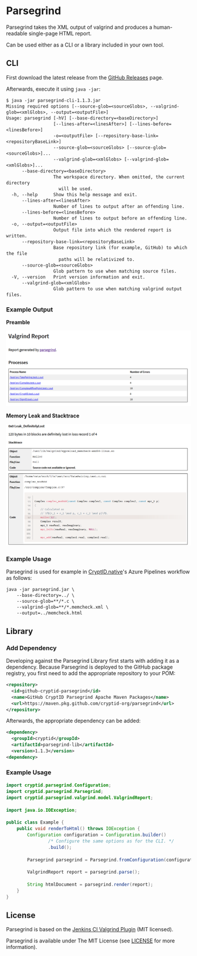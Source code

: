 # Parsegrind

Parsegrind takes the XML output of valgrind and produces a human-readable single-page HTML report.

Can be used either as a CLI or a library included in your own tool.

## CLI

First download the latest release from the [GitHub Releases](https://github.com/cryptid-org/parsegrind/releases) page.

Afterwards, execute it using `java -jar`:

~~~~
$ java -jar parsegrind-cli-1.1.3.jar
Missing required options [--source-glob=<sourceGlobs>, --valgrind-glob=<xmlGlobs>, --output=<outputFile>]
Usage: parsegrind [-hV] [--base-directory=<baseDirectory>]
                  [--lines-after=<linesAfter>] [--lines-before=<linesBefore>]
                  -o=<outputFile> [--repository-base-link=<repositoryBaseLink>]
                  --source-glob=<sourceGlobs> [--source-glob=<sourceGlobs>]...
                  --valgrind-glob=<xmlGlobs> [--valgrind-glob=<xmlGlobs>]...
      --base-directory=<baseDirectory>
                  The workspace directory. When omitted, the current directory
                    will be used.
  -h, --help      Show this help message and exit.
      --lines-after=<linesAfter>
                  Number of lines to output after an offending line.
      --lines-before=<linesBefore>
                  Number of lines to output before an offending line.
  -o, --output=<outputFile>
                  Output file into which the rendered report is written.
      --repository-base-link=<repositoryBaseLink>
                  Base repository link (for example, GitHub) to which the file
                    paths will be relativized to.
      --source-glob=<sourceGlobs>
                  Glob pattern to use when matching source files.
  -V, --version   Print version information and exit.
      --valgrind-glob=<xmlGlobs>
                  Glob pattern to use when matching valgrind output files.
~~~~

### Example Output

**Preamble**

![Preamble](docs/img/example-1.png)

**Memory Leak and Stacktrace**

![Memory Leak and Stacktrace](docs/img/example-2.png)

### Example Usage

Parsegrind is used for example in [CryptID.native](https://github.com/cryptid-org/cryptid-native)'s Azure Pipelines workflow as follows:

~~~~
java -jar parsegrind.jar \
    --base-directory=../ \
    --source-glob=**/*.c \
    --valgrind-glob=**/*.memcheck.xml \
    --output=../memcheck.html
~~~~

## Library

### Add Dependency

Developing against the Parsegrind Library first starts with adding it as a dependency. Because Parsegrind is deployed to the GitHub package registry, you first need to add the appropriate repository to your POM:

~~~~xml
<repository>
  <id>github-cryptid-parsegrind</id>
  <name>GitHub CryptID Parsegrind Apache Maven Packages</name>
  <url>https://maven.pkg.github.com/cryptid-org/parsegrind</url>
</repository>
~~~~

Afterwards, the appropriate dependency can be added:

~~~~xml
<dependency>
  <groupId>cryptid</groupId>
  <artifactId>parsegrind-lib</artifactId>
  <version>1.1.3</version>
<dependency>
~~~~

### Example Usage

~~~~java
import cryptid.parsegrind.Configuration;
import cryptid.parsegrind.Parsegrind;
import cryptid.parsegrind.valgrind.model.ValgrindReport;

import java.io.IOException;

public class Example {
    public void renderToHtml() throws IOException {
        Configuration configuration = Configuration.builder()
                /* Configure the same options as for the CLI. */
                .build();

        Parsegrind parsegrind = Parsegrind.fromConfiguration(configuration);

        ValgrindReport report = parsegrind.parse();

        String htmlDocument = parsegrind.render(report);
    }
}
~~~~

## License

Parsegrind is based on the [Jenkins CI Valgrind Plugin](https://github.com/jenkinsci/valgrind-plugin) (MIT licensed).

Parsegrind is available under The MIT License (see [LICENSE](LICENSE) for more information).
